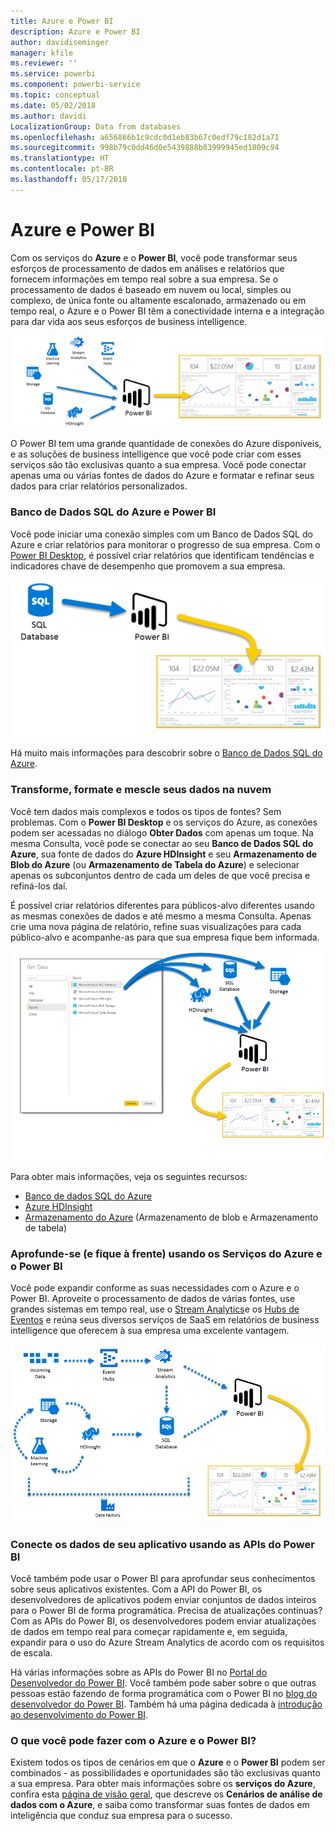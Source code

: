 ```yaml
---
title: Azure e Power BI
description: Azure e Power BI
author: davidiseminger
manager: kfile
ms.reviewer: ''
ms.service: powerbi
ms.component: powerbi-service
ms.topic: conceptual
ms.date: 05/02/2018
ms.author: davidi
LocalizationGroup: Data from databases
ms.openlocfilehash: a656866b1c9cdc0d1eb83b67c0edf79c182d1a71
ms.sourcegitcommit: 998b79c0dd46d0e5439888b83999945ed1809c94
ms.translationtype: HT
ms.contentlocale: pt-BR
ms.lasthandoff: 05/17/2018
---
```

# <a name="azure-and-power-bi"></a>Azure e Power BI
Com os serviços do **Azure** e o **Power BI**, você pode transformar seus esforços de processamento de dados em análises e relatórios que fornecem informações em tempo real sobre a sua empresa. Se o processamento de dados é baseado em nuvem ou local, simples ou complexo, de única fonte ou altamente escalonado, armazenado ou em tempo real, o Azure e o Power BI têm a conectividade interna e a integração para dar vida aos seus esforços de business intelligence.

![](media/service-azure-and-power-bi/azure_1.png)

O Power BI tem uma grande quantidade de conexões do Azure disponíveis, e as soluções de business intelligence que você pode criar com esses serviços são tão exclusivas quanto a sua empresa. Você pode conectar apenas uma ou várias fontes de dados do Azure e formatar e refinar seus dados para criar relatórios personalizados.

### <a name="azure-sql-database-and-power-bi"></a>Banco de Dados SQL do Azure e Power BI
Você pode iniciar uma conexão simples com um Banco de Dados SQL do Azure e criar relatórios para monitorar o progresso de sua empresa. Com o [Power BI Desktop](desktop-getting-started.md), é possível criar relatórios que identificam tendências e indicadores chave de desempenho que promovem a sua empresa.

![](media/service-azure-and-power-bi/azure_2_sqltopbi.png)

Há muito mais informações para descobrir sobre o [Banco de Dados SQL do Azure](http://azure.microsoft.com/services/sql-database/).

### <a name="transform-shape-and-merge-your-cloud-data"></a>Transforme, formate e mescle seus dados na nuvem
Você tem dados mais complexos e todos os tipos de fontes? Sem problemas. Com o **Power BI Desktop** e os serviços do Azure, as conexões podem ser acessadas no diálogo **Obter Dados** com apenas um toque. Na mesma Consulta, você pode se conectar ao seu **Banco de Dados SQL do Azure**, sua fonte de dados do **Azure HDInsight** e seu **Armazenamento de Blob do Azure** (ou **Armazenamento de Tabela do Azure**) e selecionar apenas os subconjuntos dentro de cada um deles de que você precisa e refiná-los daí.

É possível criar relatórios diferentes para públicos-alvo diferentes usando as mesmas conexões de dados e até mesmo a mesma Consulta. Apenas crie uma nova página de relatório, refine suas visualizações para cada público-alvo e acompanhe-as para que sua empresa fique bem informada.

![](media/service-azure-and-power-bi/azure_3_multipletopbi.png)

Para obter mais informações, veja os seguintes recursos:

* [Banco de dados SQL do Azure](http://azure.microsoft.com/services/sql-database/)
* [Azure HDInsight](http://azure.microsoft.com/services/hdinsight/)
* [Armazenamento do Azure](http://azure.microsoft.com/services/storage/) (Armazenamento de blob e Armazenamento de tabela)

### <a name="get-complex-and-ahead-using-azure-services-and-power-bi"></a>Aprofunde-se (e fique à frente) usando os Serviços do Azure e o Power BI
Você pode expandir conforme as suas necessidades com o Azure e o Power BI. Aproveite o processamento de dados de várias fontes, use grandes sistemas em tempo real, use o [Stream Analytics](http://azure.microsoft.com/services/stream-analytics/)e os [Hubs de Eventos](http://azure.microsoft.com/services/event-hubs/) e reúna seus diversos serviços de SaaS em relatórios de business intelligence que oferecem à sua empresa uma excelente vantagem.

![](media/service-azure-and-power-bi/azure_4_complex.png)

### <a name="connect-your-app-data-using-power-bi-apis"></a>Conecte os dados de seu aplicativo usando as APIs do Power BI
Você também pode usar o Power BI para aprofundar seus conhecimentos sobre seus aplicativos existentes. Com a API do Power BI, os desenvolvedores de aplicativos podem enviar conjuntos de dados inteiros para o Power BI de forma programática. Precisa de atualizações contínuas? Com as APIs do Power BI, os desenvolvedores podem enviar atualizações de dados em tempo real para começar rapidamente e, em seguida, expandir para o uso do Azure Stream Analytics de acordo com os requisitos de escala.

Há várias informações sobre as APIs do Power BI no [Portal do Desenvolvedor do Power BI](http://dev.powerbi.com). Você também pode saber sobre o que outras pessoas estão fazendo de forma programática com o Power BI no [blog do desenvolvedor do Power BI](http://blogs.msdn.com/powerbidev). Também há uma página dedicada à [introdução ao desenvolvimento do Power BI](https://msdn.microsoft.com/library/dn889824.aspx).

### <a name="what-could-you-do-with-azure-and-power-bi"></a>O que você pode fazer com o Azure e o Power BI?
Existem todos os tipos de cenários em que o **Azure** e o **Power BI** podem ser combinados - as possibilidades e oportunidades são tão exclusivas quanto a sua empresa. Para obter mais informações sobre os **serviços do Azure**, confira esta [página de visão geral](http://go.microsoft.com/fwlink/?LinkId=535031&clcid=0x409), que descreve os **Cenários de análise de dados com o Azure**, e saiba como transformar suas fontes de dados em inteligência que conduz sua empresa para o sucesso.

